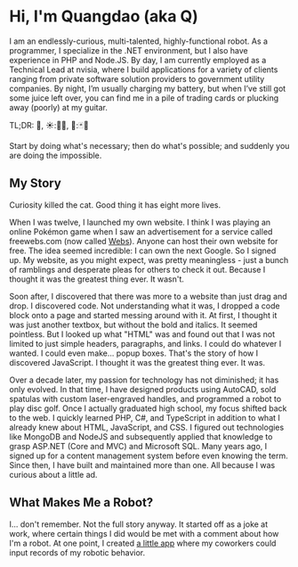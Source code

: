 <script lang="ts">
	import Quote from '$lib/components/shared/Quote.svelte';
</script>

# Hi, I'm Quangdao (aka Q)

I am an endlessly-curious, multi-talented, highly-functional robot. As a programmer, I specialize in the .NET environment, but I also have experience in PHP and Node.JS. By day, I am currently employed as a Technical Lead at nvisia, where I build applications for a variety of clients ranging from private software solution providers to government utility companies. By night, I’m usually charging my battery, but when I’ve still got some juice left over, you can find me in a pile of trading cards or plucking away (poorly) at my guitar.

TL;DR: <abbr title="robot">🤖</abbr>, <abbr title="day job is computer stuff">☀️:🧑‍💻</abbr>, <abbr title="outside of work, I like cards and guitars">🌙:🃏🎸</abbr>

<Quote by="Francis of Assisi">Start by doing what's necessary; then do what's possible; and suddenly you are doing the impossible.</Quote>

## My Story

Curiosity killed the cat. Good thing it has eight more lives.

When I was twelve, I launched my own website. I think I was playing an online Pokémon game when I saw an advertisement for a service called freewebs.com (now called [Webs](https://www.webs.com/)). Anyone can host their own website for free. The idea seemed incredible: I can own the next Google. So I signed up. My website, as you might expect, was pretty meaningless - just a bunch of ramblings and desperate pleas for others to check it out. Because I thought it was the greatest thing ever. It wasn't.

Soon after, I discovered that there was more to a website than just drag and drop. I discovered code. Not understanding what it was, I dropped a code block onto a page and started messing around with it. At first, I thought it was just another textbox, but without the bold and italics. It seemed pointless. But I looked up what "HTML" was and found out that I was not limited to just simple headers, paragraphs, and links. I could do whatever I wanted. I could even make... popup boxes. That's the story of how I discovered JavaScript. I thought it was the greatest thing ever. It was.

Over a decade later, my passion for technology has not diminished; it has only evolved. In that time, I have designed products using AutoCAD, sold spatulas with custom laser-engraved handles, and programmed a robot to play disc golf. Once I actually graduated high school, my focus shifted back to the web. I quickly learned PHP, C#, and TypeScript in addition to what I already knew about HTML, JavaScript, and CSS. I figured out technologies like MongoDB and NodeJS and subsequently applied that knowledge to grasp ASP.NET (Core and MVC) and Microsoft SQL. Many years ago, I signed up for a content management system before even knowing the term. Since then, I have built and maintained more than one. All because I was curious about a little ad.

## What Makes Me a Robot?

I... don't remember. Not the full story anyway. It started off as a joke at work, where certain things I did would be met with a comment about how I'm a robot. At one point, I created [a little app](https://www.quangdao.com/q-robometer/) where my coworkers could input records of my robotic behavior.

<style lang="scss">
	@use '~/breakpoints';
	@use '~/settings';

	abbr {
		text-decoration: none;
		&:hover {
			background: var(--color-green-base-op-1);
		}
		@include settings.dark-theme {
			&:hover {
				background: var(--color-orange-500-op-1);
			}
		}
	}
</style>
